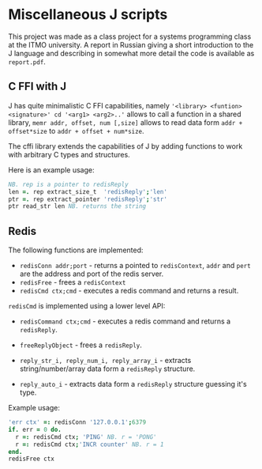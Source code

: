 # Miscellaneous J scripts

This project was made as a class project for a systems programming class 
at the ITMO university. A report in Russian giving a short introduction to 
the J language and describing in somewhat more detail the code is available 
as `report.pdf`.

## C FFI with J

J has quite minimalistic C FFI capabilities, namely `'<library> <funtion> <signature>' cd '<arg1> <arg2>..'`
allows to call a function in a shared library, `memr addr, offset, num [,size]` allows to read data form `addr + offset*size` to `addr + offset + num*size`.

The cffi library extends the capabilities of J by adding functions to work with arbitrary C types and structures.

Here is an example usage:
```J
NB. rep is a pointer to redisReply
len =. rep extract_size_t  'redisReply';'len'
ptr =. rep extract_pointer 'redisReply';'str'
ptr read_str len NB. returns the string
```

## Redis

The following functions are implemented:

- `redisConn addr;port` - returns a pointed to `redisContext`, `addr` and `pert` are the address and port of the redis server.
- `redisFree` - frees a  `redisContext`
- `redisCmd ctx;cmd` - executes a redis command and returns a result.

`redisCmd` is implemented using a lower level API:

- `redisCommand ctx;cmd` - executes a redis command and returns a `redisReply`.
- `freeReplyObject` - frees a `redisReply`.

- `reply_str_i, reply_num_i, reply_array_i` -  extracts string/number/array data form a `redisReply` structure.
- `reply_auto_i`  - extracts data form a `redisReply` structure guessing it's type.


Example usage:

```J
'err ctx' =: redisConn '127.0.0.1';6379
if. err = 0 do.
  r =: redisCmd ctx; 'PING' NB. r = 'PONG'
  r =: redisCmd ctx;'INCR counter' NB. r = 1
end.
redisFree ctx
```

